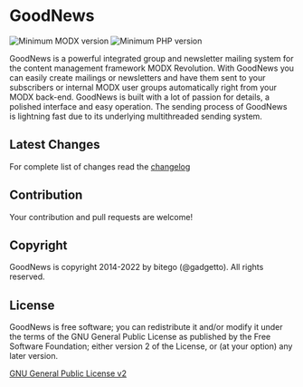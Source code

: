 # GoodNews

![Minimum MODX version](https://img.shields.io/badge/MODX_min-3.x-green)
![Minimum PHP version](https://img.shields.io/badge/PHP-7.0-green)

GoodNews is a powerful integrated group and newsletter mailing system for the content management framework MODX Revolution. With GoodNews you can easily create mailings or newsletters and have them sent to your subscribers or internal MODX user groups automatically right from your MODX back-end. GoodNews is built with a lot of passion for details, a polished interface and easy operation. The sending process of GoodNews is lightning fast due to its underlying multithreaded sending system.

## Latest Changes

For complete list of changes read the [changelog](./core/components/goodnews/docs/changelog.txt "changelog")

## Contribution

Your contribution and pull requests are welcome!

## Copyright

GoodNews is copyright 2014-2022 by bitego (@gadgetto).
All rights reserved.

## License

GoodNews is free software; you can redistribute it and/or modify it under the terms of the GNU General Public License as published by the Free Software Foundation; either version 2 of the License, or (at your option) any later version.

[GNU General Public License v2](./core/components/goodnews/docs/license.txt "GNU General Public License v2")